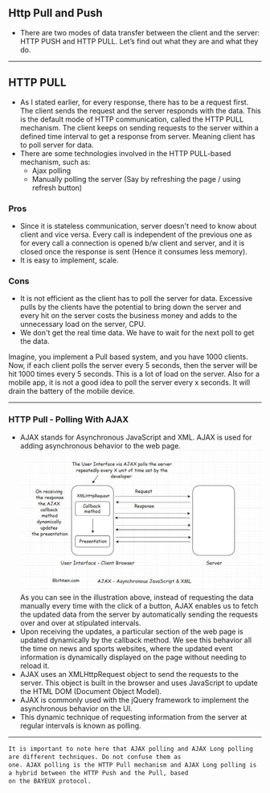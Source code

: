## Http Pull and Push ##

- There are two modes of data transfer between the client and the server: HTTP PUSH and HTTP PULL. Let’s find out what
  they are and what they do.

---

## HTTP PULL ##

- As I stated earlier, for every response, there has to be a request first. The client sends the request and the server
  responds with the data. This is the default mode of HTTP communication, called the HTTP PULL mechanism. The client
  keeps on sending requests to the server within a defined time interval to get a response from server. Meaning client
  has to poll server for data.
- There are some technologies involved in the HTTP PULL-based mechanism, such as:
    - Ajax polling
    - Manually polling the server (Say by refreshing the page / using refresh button)

### Pros ###

- Since it is stateless communication, server doesn't need to know about client and vice versa. Every call is
  independent of the previous one as for every call a connection is opened b/w client and server, and it is closed
  once the response is sent (Hence it consumes less memory).
- It is easy to implement, scale.

### Cons ###

- It is not efficient as the client has to poll the server for data. Excessive pulls by the clients have the potential
  to bring down the server and every hit on the server costs the business money and adds to the unnecessary load on the
  server, CPU.
- We don't get the real time data. We have to wait for the next poll to get the data.

Imagine, you implement a Pull based system, and you have 1000 clients. Now, if each client polls the server every
5 seconds, then the server will be hit 1000 times every 5 seconds. This is a lot of load on the server. Also for a
mobile app, it is not a good idea to poll the server every x seconds. It will drain the battery of the mobile device.

---

### HTTP Pull - Polling With AJAX ###

- AJAX stands for Asynchronous JavaScript and XML. AJAX is used for adding asynchronous behavior to the web page.
  ![API Gateway](../images/AJAX%20Polling.png)
  As you can see in the illustration above, instead of requesting the data manually every time with the click of a
  button, AJAX enables us to fetch the updated data from the server by automatically sending the requests over and over
  at stipulated intervals.
- Upon receiving the updates, a particular section of the web page is updated dynamically by the callback method. We see
  this behavior all the time on news and sports websites, where the updated event information is dynamically displayed
  on the page without needing to reload it.
- AJAX uses an XMLHttpRequest object to send the requests to the server. This object is built in the browser and uses
  JavaScript to update the HTML DOM (Document Object Model).
- AJAX is commonly used with the jQuery framework to implement the asynchronous behavior on the UI.
- This dynamic technique of requesting information from the server at regular intervals is known as polling.

---

``` text 
It is important to note here that AJAX polling and AJAX Long polling are different techniques. Do not confuse them as
one. AJAX polling is the HTTP Pull mechanism and AJAX Long polling is a hybrid between the HTTP Push and the Pull, based
on the BAYEUX protocol. 
```